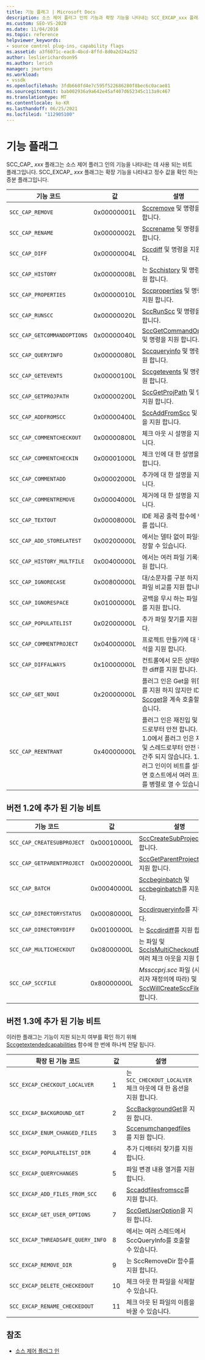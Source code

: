 ```yaml
---
title: 기능 플래그 | Microsoft Docs
description: 소스 제어 플러그 인의 기능과 확장 기능을 나타내는 SCC_EXCAP_xxx 플래그를 나타내는 SCC_CAP_xxx 플래그에 대해 알아봅니다.
ms.custom: SEO-VS-2020
ms.date: 11/04/2016
ms.topic: reference
helpviewer_keywords:
- source control plug-ins, capability flags
ms.assetid: a3f6071c-eac8-4bcd-8ffd-8d0a2d24a252
author: leslierichardson95
ms.author: lerich
manager: jmartens
ms.workload:
- vssdk
ms.openlocfilehash: 3fdb660fd4e7c595f522686280f8bec6c0acae81
ms.sourcegitcommit: bab002936a9a642e45af407d652345c113a9c467
ms.translationtype: MT
ms.contentlocale: ko-KR
ms.lasthandoff: 06/25/2021
ms.locfileid: "112905100"
---
```

# <a name="capability-flags"></a>기능 플래그
SCC_CAP_ *xxx* 플래그는 소스 제어 플러그 인의 기능을 나타내는 데 사용 되는 비트 플래그입니다. SCC_EXCAP_ *xxx* 플래그는 확장 기능을 나타내고 정수 값을 확인 하는 증분 플래그입니다.

|기능 코드|값|설명|
|---------------------|-----------|-----------------|
|`SCC_CAP_REMOVE`|0x00000001L|[Sccremove](../extensibility/sccremove-function.md) 및 명령을 지원 합니다.|
|`SCC_CAP_RENAME`|0x00000002L|[Sccrename](../extensibility/sccrename-function.md) 및 명령을 지원 합니다.|
|`SCC_CAP_DIFF`|0x00000004L|[Sccdiff](../extensibility/sccdiff-function.md) 및 명령을 지원 합니다.|
|`SCC_CAP_HISTORY`|0x00000008L|는 [Scchistory](../extensibility/scchistory-function.md) 및 명령을 지원 합니다.|
|`SCC_CAP_PROPERTIES`|0x00000010L|[Sccproperties](../extensibility/sccproperties-function.md) 및 명령을 지원 합니다.|
|`SCC_CAP_RUNSCC`|0x00000020L|[SccRunScc](../extensibility/sccrunscc-function.md) 및 명령을 지원 합니다.|
|`SCC_CAP_GETCOMMANDOPTIONS`|0x00000040L|[SccGetCommandOptions](../extensibility/sccgetcommandoptions-function.md) 및 명령을 지원 합니다.|
|`SCC_CAP_QUERYINFO`|0x00000080L|[Sccqueryinfo](../extensibility/sccqueryinfo-function.md) 및 명령을 지원 합니다.|
|`SCC_CAP_GETEVENTS`|0x00000100L|[Sccgetevents](../extensibility/sccgetevents-function.md) 및 명령을 지원 합니다.|
|`SCC_CAP_GETPROJPATH`|0x00000200L|[SccGetProjPath](../extensibility/sccgetprojpath-function.md) 및 명령을 지원 합니다.|
|`SCC_CAP_ADDFROMSCC`|0x00000400L|[SccAddFromScc](../extensibility/sccaddfromscc-function.md) 및 명령을 지원 합니다.|
|`SCC_CAP_COMMENTCHECKOUT`|0x00000800L|체크 아웃 시 설명을 지원 합니다.|
|`SCC_CAP_COMMENTCHECKIN`|0x00001000L|체크 인에 대 한 설명을 지원 합니다.|
|`SCC_CAP_COMMENTADD`|0x00002000L|추가에 대 한 설명을 지원 합니다.|
|`SCC_CAP_COMMENTREMOVE`|0x00004000L|제거에 대 한 설명을 지원 합니다.|
|`SCC_CAP_TEXTOUT`|0x00008000L|IDE 제공 출력 함수에 텍스트를 씁니다.|
|`SCC_CAP_ADD_STORELATEST`|0x00200000L|에서는 델타 없이 파일을 저장할 수 있습니다.|
|`SCC_CAP_HISTORY_MULTFILE`|0x00400000L|에서는 여러 파일 기록을 지원 합니다.|
|`SCC_CAP_IGNORECASE`|0x00800000L|대/소문자를 구분 하지 않는 파일 비교를 지원 합니다.|
|`SCC_CAP_IGNORESPACE`|0x01000000L|공백을 무시 하는 파일 비교를 지원 합니다.|
|`SCC_CAP_POPULATELIST`|0x02000000L|추가 파일 찾기를 지원 합니다.|
|`SCC_CAP_COMMENTPROJECT`|0x04000000L|프로젝트 만들기에 대 한 주석을 지원 합니다.|
|`SCC_CAP_DIFFALWAYS`|0x10000000L|컨트롤에서 모든 상태에 대 한 diff를 지원 합니다.|
|`SCC_CAP_GET_NOUI`|0x20000000L|플러그 인은 Get을 위한 UI를 지원 하지 않지만 IDE는 [Sccget](../extensibility/sccget-function.md)을 계속 호출할 수 있습니다.|
|`SCC_CAP_REENTRANT`|0x40000000L|플러그 인은 재진입 및 스레드로부터 안전 합니다. 버전 1.0에서 플러그 인은 재진입 및 스레드로부터 안전 하 게 간주 되지 않습니다. 1.1 플러그 인이이 비트를 설정 하면 호스트에서 여러 프로젝트를 병렬로 열 수 있습니다.|

## <a name="capability-bits-added-in-version-12"></a>버전 1.2에 추가 된 기능 비트

|기능 코드|값|설명|
|---------------------|-----------|-----------------|
|`SCC_CAP_CREATESUBPROJECT`|0x00010000L|[SccCreateSubProject](../extensibility/scccreatesubproject-function.md)을 지원 합니다.|
|`SCC_CAP_GETPARENTPROJECT`|0x00020000L|[SccGetParentProjectPath](../extensibility/sccgetparentprojectpath-function.md)을 지원 합니다.|
|`SCC_CAP_BATCH`|0x00040000L|[Sccbeginbatch](../extensibility/sccbeginbatch-function.md) 및 [sccbeginbatch](../extensibility/sccendbatch-function.md)를 지원 합니다.|
|`SCC_CAP_DIRECTORYSTATUS`|0x00080000L|[Sccdirqueryinfo](../extensibility/sccdirqueryinfo-function.md)를 지원 합니다.|
|`SCC_CAP_DIRECTORYDIFF`|0x00100000L|는 [Sccdirdiff](../extensibility/sccdirdiff-function.md)를 지원 합니다.|
|`SCC_CAP_MULTICHECKOUT`|0x08000000L|는 파일 및 [SccIsMultiCheckoutEnabled](../extensibility/sccismulticheckoutenabled-function.md)여러 체크 아웃을 지원 합니다.|
|`SCC_CAP_SCCFILE`|0x80000000L|*Mssccprj.scc* 파일 (사용자/관리자 재정의에 따라) 및 [SccWillCreateSccFile](../extensibility/sccwillcreatesccfile-function.md)를 지원 합니다.|

## <a name="capability-bits-added-in-version-13"></a>버전 1.3에 추가 된 기능 비트
 이러한 플래그는 기능이 지원 되는지 여부를 확인 하기 위해 [Sccgetextendedcapabilities](../extensibility/sccgetextendedcapabilities-function.md) 함수에 한 번에 하나씩 전달 됩니다.

|확장 된 기능 코드|값|설명|
|------------------------------|-----------|-----------------|
|`SCC_EXCAP_CHECKOUT_LOCALVER`|1|는 `SCC_CHECKOUT_LOCALVER` 체크 아웃에 대 한 옵션을 지원 합니다.|
|`SCC_EXCAP_BACKGROUND_GET`|2|[SccBackgroundGet](../extensibility/sccbackgroundget-function.md)을 지원 합니다.|
|`SCC_EXCAP_ENUM_CHANGED_FILES`|3|[Sccenumchangedfiles](../extensibility/sccenumchangedfiles-function.md)를 지원 합니다.|
|`SCC_EXCAP_POPULATELIST_DIR`|4|추가 디렉터리 찾기를 지원 합니다.|
|`SCC_EXCAP_QUERYCHANGES`|5|파일 변경 내용 열거를 지원 합니다.|
|`SCC_EXCAP_ADD_FILES_FROM_SCC`|6|[Sccaddfilesfromscc](../extensibility/sccaddfilesfromscc-function.md)를 지원 합니다.|
|`SCC_EXCAP_GET_USER_OPTIONS`|7|[SccGetUserOption](../extensibility/sccgetuseroption-function.md)을 지원 합니다.|
|`SCC_EXCAP_THREADSAFE_QUERY_INFO`|8|에서는 여러 스레드에서 SccQueryInfo를 호출할 수 있습니다.|
|`SCC_EXCAP_REMOVE_DIR`|9|는 SccRemoveDir 함수를 지원 합니다.|
|`SCC_EXCAP_DELETE_CHECKEDOUT`|10|체크 아웃 한 파일을 삭제할 수 있습니다.|
|`SCC_EXCAP_RENAME_CHECKEDOUT`|11|체크 아웃 된 파일의 이름을 바꿀 수 있습니다.|

## <a name="see-also"></a>참조
- [소스 제어 플러그 인](../extensibility/source-control-plug-ins.md)
